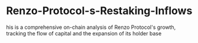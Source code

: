 # Renzo-Protocol-s-Restaking-Inflows
his is a comprehensive on-chain analysis of Renzo Protocol's growth, tracking the flow of capital and the expansion of its holder base
